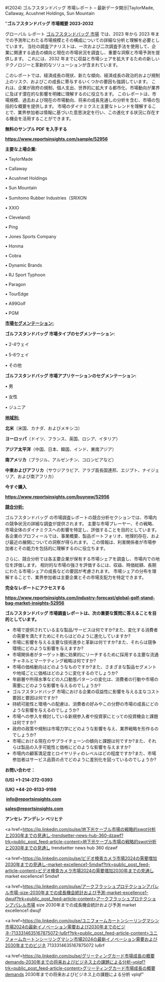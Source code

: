 #(2024) ゴルフスタンドバッグ 市場レポート – 最新データ開示|TaylorMade, Callaway, Acushnet Holdings, Sun Mountain

"<strong>ゴルフスタンドバッグ 市場概要 2023-2032</strong>

グローバル レポート <a href=https://www.reportsinsights.com/sample/52956>ゴルフスタンドバッグ 市場</a> では、2023 年から 2023 年までの予測年にわたる市場規模とその構成についての詳細な分析と理解を必要としています。 当社の調査アナリストは、一次および二次調査手法を使用して、企業に関連する過去の傾向と現在の市場状況を調査し、重要な洞察と市場予測を提供します。 これには、2032 年までに収益と市場シェアを拡大​​するための新しいテクノロジーと革新的なソリューションが含まれています。

このレポートでは、経済成長の現状、新たな傾向、経済成長の政治的および規制上のリスク、およびこの成長に寄与するいくつかの要因も強調しています。 これは、企業が政府の規制、個人支出、世界的に拡大する都市化、市場動向が業界に及ぼす潜在的な影響を明確に理解するのに役立ちます。 このレポートは、市場規模、過去および現在の市場動向、将来の成長見通しの分析を含む、市場の包括的な概要を提供します。 市場のダイナミクスと主要なトレンドを理解することで、業界参加者は情報に基づいた意思決定を行い、この進化する状況に存在する機会を活用することができます。

<strong><b>無料のサンプル PDF を入手する</b></strong>

<a href=https://www.reportsinsights.com/sample/52956><strong><u>https://www.reportsinsights.com/sample/52956</u></strong></a>

<strong>主要な上場企業:</strong>

• TaylorMade

• Callaway

• Acushnet Holdings

• Sun Mountain

• Sumitomo Rubber Industries（SRIXON

• XXIO

• Cleveland)

• Ping

• Jones Sports Company

• Honma

• Cobra

• Dynamic Brands

• RJ Sport Typhoon

• Paragon

• TourEdge

• A99Golf

• PGM

<strong><u>市場セグメンテーション</u></strong><strong><u>:</u></strong>

<strong>ゴルフスタンドバッグ 市場タイプのセグメンテーション:</strong>

• 2-4ウェイ

• 5-6ウェイ

• その他

<strong>ゴルフスタンドバッグ 市場アプリケーションのセグメンテーション:</strong>

• 男

• 女性

• ジュニア

<strong><u>地域別</u></strong><strong><u>:</u></strong>

<strong>北米</strong>（米国、カナダ、およびメキシコ）

<strong>ヨーロッパ</strong>（ドイツ、フランス、英国、ロシア、イタリア）

<strong>アジア太平洋</strong>（中国、日本、韓国、インド、東南アジア）

<strong>南アメリカ</strong>（ブラジル、アルゼンチン、コロンビアなど）

<strong>中東およびアフリカ</strong>（サウジアラビア、アラブ首長国連邦、エジプト、ナイジェリア、および南アフリカ）

<strong>今すぐ購入</strong>

<a href=https://www.reportsinsights.com/buynow/52956><strong><u>https://www.reportsinsights.com/buynow/52956</u></strong></a>

<strong><u>競合分析:</u></strong>

ゴルフスタンドバッグ の市場調査レポートの競合分析セクションでは、市場内の競争状況の詳細な調査が提供されます。 主要な市場プレーヤー、その戦略、市場全体のダイナミクスへの影響を特定し、評価することを目的としています。 各企業のプロフィールでは、事業概要、製品ポートフォリオ、地理的存在、および最近の展開についての洞察が得られます。 この情報は、利害関係者が市場参加者とその能力を包括的に理解するのに役立ちます。

さらに、競合分析では各主要企業が保有する市場シェアを調査し、市場内での地位を評価します。 相対的な市場の強さを評価するには、収益、時価総額、長期にわたる市場シェアの成長などの要因が考慮されます。 市場シェアの分布を理解することで、業界参加者は主要企業とその市場支配力を特定できます。

<strong>完全なレポートにアクセスする</strong>

<a href=https://www.reportsinsights.com/industry-forecast/global-golf-stand-bag-market-insights-52956><strong><u><b>https://www.reportsinsights.com/industry-forecast/global-golf-stand-bag-market-insights-52956</b></u></strong></a>

<strong><b>ゴルフスタンドバッグ 市場調査レポートは、次の重要な質問に答えることを目的としています。</b></strong>
<ul>
  <li>市場で提供されている主な製品/サービスは何ですか?また、変化する消費者の需要を満たすためにそれらはどのように進化していますか?</li>
  <li>市場に影響を与える主要な技術進歩と革新は何ですか?また、それらは競争環境にどのような影響を与えますか?</li>
  <li>市場関係者がターゲット層に効果的にリーチするために採用する主要な流通チャネルとマーケティング戦略は何ですか?</li>
  <li>市場の価格動向はどのようなものですか?また、さまざまな製品セグメントや地域ごとに価格はどのように変化するのでしょうか?</li>
  <li>年齢層や所得水準などの人口動態パターンの変化は、消費者の行動や市場の需要にどのような影響を与えるのでしょうか?</li>
  <li>ゴルフスタンドバッグ 市場における企業の収益性に影響を与える主なコスト要因と要因は何ですか?</li>
  <li>持続可能性と環境への配慮は、消費者の好みやこの分野の市場の成長にどのような影響を与えるのでしょうか?</li>
  <li>市場への参入を検討している新規参入者や投資家にとっての投資機会と課題は何ですか?</li>
  <li>政府の政策や規制は市場力学にどのような影響を与え、業界戦略を形作るのでしょうか?</li>
  <li>市場における現在のサプライチェーンの傾向と課題は何ですか?また、それらは製品の入手可能性と価格にどのような影響を与えますか?</li>
  <li>市場内の顧客満足度とロイヤリティのレベルはどの程度ですか?また、市場参加者はサービス品質の点でどのように差別化を図っているのでしょうか?</li>
</ul>
<strong>お問い合わせ：</strong>

<strong>(US) +1-214-272-0393</strong>

<strong>(UK) +44-20-8133-9198</strong>

<strong> </strong><a href=info@reportsinsights.com><strong><u>info@reportsinsights.com</u></strong></a>

<a href=sales@reportsinsights.com><strong><u>sales@reportsinsights.com</u></strong></a>

<strong>アンセレ アンデレン ベリヒテ</strong>

<a href=https://jp.linkedin.com/pulse/地下光ケーブル市場の戦略的swot分析と2030年までの見通し-trendsetter-news-hub-360-dzawf?trk=public_post_feed-article-content>地下光ケーブル市場の戦略的swot分析と2030年までの見通し trendsetter news hub 360 dzawf</a>

<a href=https://jp.linkedin.com/pulse/ビデオ検査カメラ市場2024の需要増加2030年までの見通し-market-excellence1-5mdwf?trk=public_post_feed-article-content>ビデオ検査カメラ市場2024の需要増加2030年までの見通し market excellence1 5mdwf</a>

<a href=https://jp.linkedin.com/pulse/アークフラッシュプロテクションアパレル市場-size-2030年までの成長機会統計および予測-market-excellence1-dwujf?trk=public_post_feed-article-content>アークフラッシュプロテクションアパレル市場 size 2030年までの成長機会統計および予測 market excellence1 dwujf</a>

<a href=https://jp.linkedin.com/pulse/ユニフォームカートンシーリングマシン市場2024の最新イノベーション需要および2030年までのビジネ-7133314635167875072-lu6rf?trk=public_post_feed-article-content>ユニフォームカートンシーリングマシン市場2024の最新イノベーション需要および2030年までのビジネ 7133314635167875072 lu6rf</a>

<a href=https://jp.linkedin.com/pulse/グリーティングカード市場成長の概要demands-2030年までの将来およびビジネス上の課題による分析-vplqf?trk=public_post_feed-article-content>グリーティングカード市場成長の概要demands 2030年までの将来およびビジネス上の課題による分析 vplqf</a>"
